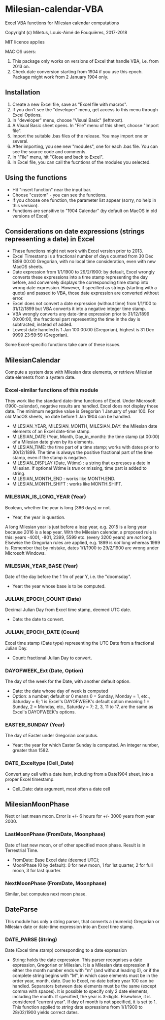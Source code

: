 # Milesian-calendar-VBA
Excel VBA functions for Milesian calendar computations

Copyright (c) Miletus, Louis-Aimé de Fouquières, 2017-2018

MIT licence applies

MAC OS users: 
1. This package only works on versions of Excel that handle VBA, i.e. from 2013 on.
1. Check date conversion starting from 1904 if you use this epoch. Package might work from 2 January 1904 only.

## Installation
1. Create a new Excel file, save as "Excel file with macros".
1. If you don't see the "developer" menu, get access to this menu through Excel Options.
1. In "developer" menu, choose "Visual Basic" (leftmost).
1. A Visual Basic sheet opens. In "File" menu of this sheet, choose "Import file".
1. Import the suitable .bas files of the release. You may import one or several.
1. After importing, you see new "modules", one for each .bas file. You can see the source code and comments.
1. In "File" menu, hit "Close and back to Excel".
1. In Excel file, you can call the fucntions of the modules you selected.

## Using the functions
* Hit "insert function" near the input bar.
* Choose "custom" - you can see the functions.
* If you choose one function, the parameter list appear (sorry, no help in this version).
* Functions are sensitive to "1904 Calendar" (by default on MacOS in old versions of Excel)

## Considerations on date expressions (strings representing a date) in Excel
* These functions might not work with Excel version prior to 2013.
* Excel Timestamp is a fractional number of days counted from 30 Dec 1899 00:00 Gregorian, 
with no local time consideration, even with new MacOS sheets. 
* Date expression from 1/1/1900 to 29/2/1900: by default, Excel wrongly converts these expressions 
into a time stamp representing the day before, 
and conversely displays the corresponding time stamp into wrong date expression. 
However, if specified as strings (starting with a quote) and passed to VBA,
those date expression are converted without error.
* Excel does not convert a date expression (without time) from 1/1/100 to 31/12/1899
but VBA converts it into a negative integer time stamp.
* VBA wrongly converts any date-time expression prior to 31/12/1899 00:00:00, 
the fractional part representing the time in the day is subtracted, instead of added.
* Lowest date handled is 1 Jan 100 00:00 (Gregorian), highest is 31 Dec 9999 23:59:59 (Gregorian).

Some Excel-specific functions take care of these issues.

## MilesianCalendar
Compute a system date with Milesian date elements, or retrieve Milesian date elements from a system date.

### Excel-similar functions of this module 
They work like the standard date-time functions of Excel. 
Under Microsoft (1900-calendar), negative results are handled. Excel does not display those date.
The minimum negative value is Gregorian 1 January of year 100. 
For old MacOS sheets, no date before 1 Jan 1904 can be handled.

* MILESIAN_YEAR, MILESIAN_MONTH, MILESIAN_DAY: the Milesian date elements of an Excel date-time stamp.
* MILESIAN_DATE (Year, Month, Day_in_month): the time stamp (at 00:00) of a Milesian date given by its elements.
* MILESIAN_TIME: the time part of a time stamp; works with dates prior to 30/12/1899. 
The time is always the positive fractional part of the time stamp, even if the stamp is negative.
* MILESIAN_DISPLAY (Date, Wtime) : a string that expresses a date in Milesian.
If optional Wtime is *true* or missing, time part is added to string.
* MILESIAN_MONTH_END : works like MONTH.END.
* MILESIAN_MONTH_SHIFT : works like MONTH.SHIFT.

### MILESIAN_IS_LONG_YEAR (Year)
Boolean, whether the year is long (366 days) or not. 
* Year, the year in question.

A long Milesian year is just before a leap year, e.g. 2015 is a long year because 2016 is a leap year. 
With the Milesian calendar, a proposed rule is this:
years -4001, -801, 2399, 5599 etc. (every 3200 years) are *not* long. 
Elsewise the Gregorian rules are applied, e.g. 1899 is *not* long whereas 1999 is.
Remember that by mistake, dates 1/1/1900 to 29/2/1900 are wrong under Microsoft Windows.

### MILESIAN_YEAR_BASE (Year) 
Date of the day before the 1 1m of year Y, i.e. the "doomsday".
* Year: the year whose base is to be computed.

### JULIAN_EPOCH_COUNT (Date)
Decimal Julian Day from Excel time stamp, deemed UTC date. 
* Date: the date to convert.

### JULIAN_EPOCH_DATE (Count)
Excel time stamp (Date type) representing the UTC Date from a fractional Julian Day.
* Count: fractional Julian Day to convert.

### DAYOFWEEK_Ext (Date, Option)
The day of the week for the Date, with another default option.
* Date: the date whose day of week is computed
* Option: a number; default or 0 means 0 = Sunday, Monday = 1, etc., Saturday = 6; 
1 is Excel's DAYOFWEEK's default option meaning 1 = Sunday, 2 = Monday, etc., Saturday = 7;
2, 3, 11 to 17, are the same as Excel's DAYOFWEEK's options.

### EASTER_SUNDAY (Year)
The day of Easter under Gregorian computus.
* Year: the year for which Easter Sunday is computed. An integer number, greater than 1582.

### DATE_Exceltype (Cell_Date)
Convert any cell with a date item, including from a Date1904 sheet, into a proper Excel timestamp. 
* Cell_Date: date argument, most often a date cell

## MilesianMoonPhase
Next or last mean moon. Error is +/- 6 hours for +/- 3000 years from year 2000.
### LastMoonPhase (FromDate, Moonphase)
Date of last new moon, or of other specified moon phase. Result is in Terrestrial Time.
* FromDate: Base Excel date (deemed UTC);
* MoonPhase (0 by default): 0 for new moon, 1 for 1st quarter, 2 for full moon, 3 for last quarter.
### NextMoonPhase (FromDate, Moonphase)
Similar, but computes next moon phase.

## DateParse
This module has only a string parser, that converts a (numeric) Gregorian or Milesian date or date-time expression 
into an Excel time stamp. 
### DATE_PARSE (String)
Date (Excel time stamp) corresponding to a date expression
* String: holds the date expression. 
This parser recognises a date expression, Gregorian or Milesian. 
It is a Milesian date expression if either the month number ends with "m" (and without leading 0), 
or if the complete string begins with "M", in which case elements must be in the order year, month, date.
Due to Excel, no date before year 100 can be handled. 
Separators between date elements must be the same (except comma with spaces). 
It is possible to specify only 2 date elements, including the month. 
If specified, the year is 3-digits. Elsewhise, it is considered "current year".
If day of month is not specified, it is set to 1.
This function applied to *string* date expressions from 1/1/1900 to 28/02/1900 yields correct dates.
